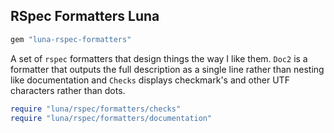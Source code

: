 ## RSpec Formatters Luna

```ruby
gem "luna-rspec-formatters"
```

A set of `rspec` formatters that design things the way I like them.  `Doc2` is
a formatter that outputs the full description as a single line rather than
nesting like documentation and `Checks` displays checkmark's and other UTF
characters rather than dots.

```ruby
require "luna/rspec/formatters/checks"
require "luna/rspec/formatters/documentation"
```

